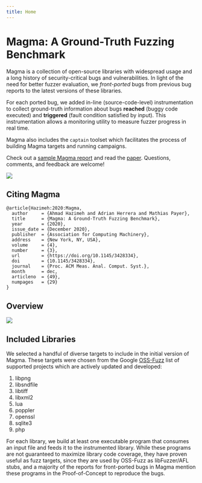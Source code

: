 ```yaml
---
title: Home
---
```


# Magma: A Ground-Truth Fuzzing Benchmark

<div class="intro-container">
<div style="width: 100%">
<p>Magma is a collection of open-source libraries with widespread usage and a long
history of security-critical bugs and vulnerabilities. In light of the need for
better fuzzer evaluation, we <em>front-ported</em> bugs from previous bug reports to
the latest versions of these libraries.</p>

<p>For each ported bug, we added in-line (source-code-level) instrumentation to
collect ground-truth information about bugs <strong>reached</strong> (buggy code executed)
and <strong>triggered</strong> (fault condition satisfied by input). This instrumentation
allows a monitoring utility to measure fuzzer progress in real time.</p>

<p>Magma also includes the <code class="language-plaintext highlighter-rouge">captain</code> toolset which facilitates the process of
building Magma targets and running campaigns.</p>

<p>Check out a <a href="{{ '/reports/sample_2/' | relative_url }}">sample Magma report</a>
and read the <a href="https://hexhive.epfl.ch/publications/files/21SIGMETRICS.pdf">paper</a>.
Questions, comments, and feedback are welcome!</p>
</div>
<div class="thumbnail center">
<a href="https://arxiv.org/abs/2009.01120">
<img class="thumbnail" src="{{ '/assets/img/preprint.png' | relative_url }}">
</a>
</div>
</div>

## Citing Magma
```
@article{Hazimeh:2020:Magma,
  author     = {Ahmad Hazimeh and Adrian Herrera and Mathias Payer},
  title      = {Magma: A Ground-Truth Fuzzing Benchmark},
  year       = {2020},
  issue_date = {December 2020},
  publisher  = {Association for Computing Machinery},
  address    = {New York, NY, USA},
  volume     = {4},
  number     = {3},
  url        = {https://doi.org/10.1145/3428334},
  doi        = {10.1145/3428334},
  journal    = {Proc. ACM Meas. Anal. Comput. Syst.},
  month      = dec,
  articleno  = {49},
  numpages   = {29}
}
```

## Overview

<div class="row">
<div class="col s12 l8 offset-l2">
<img src="{{ '/assets/svg/overview.svg' | relative_url }}" class="materialboxed responsive-img" />
</div>
</div>

## Included Libraries

We selected a handful of diverse targets to include in the initial version of
Magma. These targets were chosen from the Google
[OSS-Fuzz](https://github.com/google/oss-fuzz) list of supported projects which
are actively updated and developed:

1. libpng
1. libsndfile
1. libtiff
1. libxml2
1. lua
1. poppler
1. openssl
1. sqlite3
1. php

For each library, we build at least one executable program that consumes an
input file and feeds it to the instrumented library. While these programs are
not guaranteed to maximize library code coverage, they have proven useful as
fuzz targets, since they are used by OSS-Fuzz as libFuzzer/AFL stubs, and a
majority of the reports for front-ported bugs in Magma mention these programs in
the Proof-of-Concept to reproduce the bugs.
